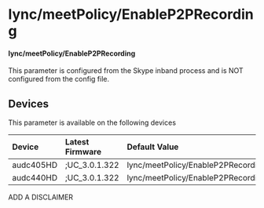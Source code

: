 ﻿---
description: lync/meetPolicy/EnableP2PRecording
search:
    keywords: ['lync','meetPolicy','EnableP2PRecording']
---

# lync/meetPolicy/EnableP2PRecording

#### lync/meetPolicy/EnableP2PRecording

This parameter is configured from the Skype inband process and is NOT configured from the config file.



## Devices
This parameter is available on the following devices

| Device | Latest Firmware | Default Value |
|:---|:---|:---|
| audc405HD | ;UC_3.0.1.322 | lync/meetPolicy/EnableP2PRecording=0 
| audc440HD | ;UC_3.0.1.322 | lync/meetPolicy/EnableP2PRecording=0 

ADD A DISCLAIMER
